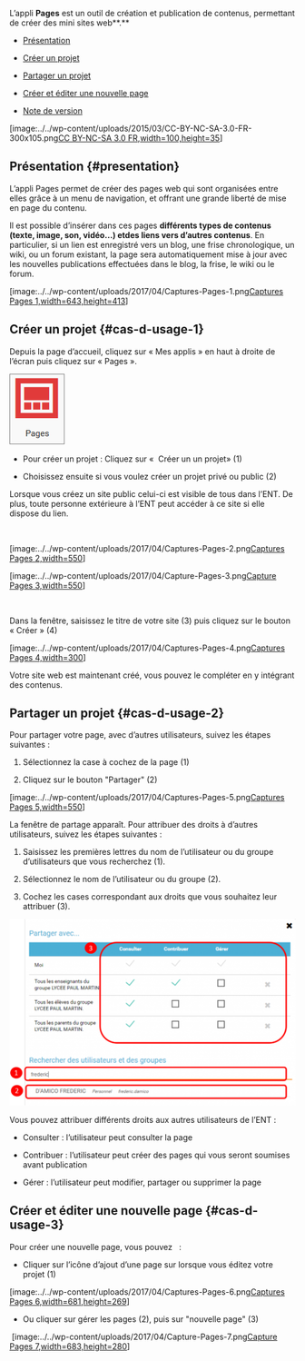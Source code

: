 L’appli **Pages** est un outil de création et publication de contenus,
permettant de créer des mini sites web**.**

-   [Présentation](index.html?iframe=true#presentation)

-   [Créer un projet](index.html?iframe=true#cas-d-usage-1)

-   [Partager un projet](index.html?iframe=true#cas-d-usage-2)

-   [Créer et éditer une nouvelle
    page](index.html?iframe=true#cas-d-usage-3)

-   [Note de version](index.html?iframe=true#notes-de-versions)

[image:../../wp-content/uploads/2015/03/CC-BY-NC-SA-3.0-FR-300x105.png[CC
BY-NC-SA 3.0
FR,width=100,height=35](http://creativecommons.org/licenses/by-nc-sa/3.0/fr/)]

Présentation {#presentation}
------------

L’appli Pages permet de créer des pages web qui sont organisées entre
elles grâce à un menu de navigation, et offrant une grande liberté de
mise en page du contenu.

Il est possible d’insérer dans ces pages **différents **types de
contenus** (**texte, image, son, vidéo…) et**des liens vers d’autres
contenus**. En particulier, si un lien est enregistré vers un blog, une
frise chronologique, un wiki, ou un forum existant, la page sera
automatiquement mise à jour avec les nouvelles publications effectuées
dans le blog, la frise, le wiki ou le forum.

[image:../../wp-content/uploads/2017/04/Captures-Pages-1.png[Captures
Pages
1,width=643,height=413](../../wp-content/uploads/2017/04/Captures-Pages-1.png)]

Créer un projet {#cas-d-usage-1}
---------------

Depuis la page d’accueil, cliquez sur « Mes applis » en haut à droite de
l’écran puis cliquez sur « Pages ».

![pages](../../wp-content/uploads/2016/01/pages1.png)

-   Pour créer un projet : Cliquez sur «  Créer un un projet» (1)

-   Choisissez ensuite si vous voulez créer un projet privé ou public
    (2)

Lorsque vous créez un site public celui-ci est visible de tous dans
l’ENT. De plus, toute personne extérieure à l’ENT peut accéder à ce site
si elle dispose du lien.

 

[image:../../wp-content/uploads/2017/04/Captures-Pages-2.png[Captures
Pages
2,width=550](../../wp-content/uploads/2017/04/Captures-Pages-2.png)]

[image:../../wp-content/uploads/2017/04/Capture-Pages-3.png[Capture
Pages
3,width=550](../../wp-content/uploads/2017/04/Capture-Pages-3.png)]

 

Dans la fenêtre, saisissez le titre de votre site (3) puis cliquez sur
le bouton « Créer » (4)

[image:../../wp-content/uploads/2017/04/Captures-Pages-4.png[Captures
Pages
4,width=300](../../wp-content/uploads/2017/04/Captures-Pages-4.png)]

Votre site web est maintenant créé, vous pouvez le compléter en y
intégrant des contenus.

Partager un projet {#cas-d-usage-2}
------------------

Pour partager votre page, avec d’autres utilisateurs, suivez les étapes
suivantes :

1.  Sélectionnez la case à cochez de la page (1)

2.  Cliquez sur le bouton "Partager" (2)

[image:../../wp-content/uploads/2017/04/Captures-Pages-5.png[Captures
Pages
5,width=550](../../wp-content/uploads/2017/04/Captures-Pages-5.png)]

La fenêtre de partage apparaît. Pour attribuer des droits à d’autres
utilisateurs, suivez les étapes suivantes :

1.  Saisissez les premières lettres du nom de l’utilisateur ou du groupe
    d’utilisateurs que vous recherchez (1).

2.  Sélectionnez le nom de l’utilisateur ou du groupe (2).

3.  Cochez les cases correspondant aux droits que vous souhaitez leur
    attribuer (3).

![Pages-Part\_4](../../wp-content/uploads/2016/04/Pages-Part_4-1024x665.png)

Vous pouvez attribuer différents droits aux autres utilisateurs de
l’ENT :

-   Consulter : l’utilisateur peut consulter la page

-   Contribuer : l’utilisateur peut créer des pages qui vous seront
    soumises avant publication

-   Gérer : l’utilisateur peut modifier, partager ou supprimer la page

Créer et éditer une nouvelle page {#cas-d-usage-3}
---------------------------------

Pour créer une nouvelle page, vous pouvez   :

-   Cliquer sur l’icône d’ajout d’une page sur lorsque vous éditez votre
    projet (1)

[image:../../wp-content/uploads/2017/04/Captures-Pages-6.png[Captures
Pages
6,width=681,height=269](../../wp-content/uploads/2017/04/Captures-Pages-6.png)]

-   Ou cliquer sur gérer les pages (2), puis sur "nouvelle page" (3)

 [image:../../wp-content/uploads/2017/04/Capture-Pages-7.png[Capture
Pages
7,width=683,height=280](../../wp-content/uploads/2017/04/Capture-Pages-7.png)]
